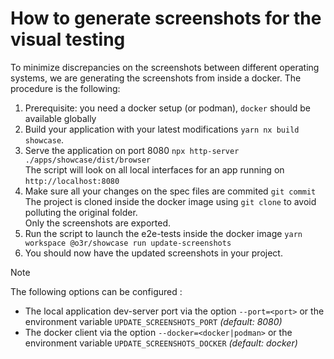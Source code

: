# How to generate screenshots for the visual testing

To minimize discrepancies on the screenshots between different operating systems, we are generating the screenshots from inside a docker.
The procedure is the following:

1. Prerequisite: you need a docker setup (or podman), `docker` should be available globally
2. Build your application with your latest modifications `yarn nx build showcase`.
3. Serve the application on port 8080 `npx http-server ./apps/showcase/dist/browser`\
     The script will look on all local interfaces for an app running on `http://localhost:8080`
4. Make sure all your changes on the spec files are commited `git commit`\
     The project is cloned inside the docker image using `git clone` to avoid polluting the original folder.\
     Only the screenshots are exported.
5. Run the script to launch the e2e-tests inside the docker image `yarn workspace @o3r/showcase run update-screenshots`
6. You should now have the updated screenshots in your project.

> [!NOTE]
> The following options can be configured :
>
> - The local application dev-server port via the option `--port=<port>` or the environment variable `UPDATE_SCREENSHOTS_PORT` *(default: 8080)*
> - The docker client via the option `--docker=<docker|podman>` or the environment variable `UPDATE_SCREENSHOTS_DOCKER` *(default: docker)*
